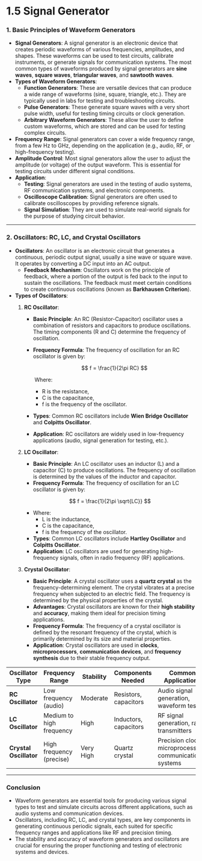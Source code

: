 # 1.5 Signal Generator

### 1. **Basic Principles of Waveform Generators**

* **Signal Generators**: A signal generator is an electronic device that creates periodic waveforms of various frequencies, amplitudes, and shapes. These waveforms can be used to test circuits, calibrate instruments, or generate signals for communication systems. The most common types of waveforms produced by signal generators are **sine waves**, **square waves**, **triangular waves**, and **sawtooth waves**.
* **Types of Waveform Generators**:
  * **Function Generators**: These are versatile devices that can produce a wide range of waveforms (sine, square, triangle, etc.). They are typically used in labs for testing and troubleshooting circuits.
  * **Pulse Generators**: These generate square waves with a very short pulse width, useful for testing timing circuits or clock generation.
  * **Arbitrary Waveform Generators**: These allow the user to define custom waveforms, which are stored and can be used for testing complex circuits.
* **Frequency Range**: Signal generators can cover a wide frequency range, from a few Hz to GHz, depending on the application (e.g., audio, RF, or high-frequency testing).
* **Amplitude Control**: Most signal generators allow the user to adjust the amplitude (or voltage) of the output waveform. This is essential for testing circuits under different signal conditions.
* **Application**:
  * **Testing**: Signal generators are used in the testing of audio systems, RF communication systems, and electronic components.
  * **Oscilloscope Calibration**: Signal generators are often used to calibrate oscilloscopes by providing reference signals.
  * **Signal Simulation**: They are used to simulate real-world signals for the purpose of studying circuit behavior.

***

### **2. Oscillators: RC, LC, and Crystal Oscillators**

* **Oscillators**: An oscillator is an electronic circuit that generates a continuous, periodic output signal, usually a sine wave or square wave. It operates by converting a DC input into an AC output.
  * **Feedback Mechanism**: Oscillators work on the principle of feedback, where a portion of the output is fed back to the input to sustain the oscillations. The feedback must meet certain conditions to create continuous oscillations (known as **Barkhausen Criterion**).
* **Types of Oscillators**:
  1. **RC Oscillator**:
     * **Basic Principle**: An RC (Resistor-Capacitor) oscillator uses a combination of resistors and capacitors to produce oscillations. The timing components (R and C) determine the frequency of oscillation.
     *   **Frequency Formula**: The frequency of oscillation for an RC oscillator is given by:&#x20;

         $$
         f = \frac{1}{2\pi RC}
         $$

         ​ Where:

         * R is the resistance,
         * C is the capacitance,
         * f is the frequency of the oscillator.
     * **Types**: Common RC oscillators include **Wien Bridge Oscillator** and **Colpitts Oscillator**.
     * **Application**: RC oscillators are widely used in low-frequency applications (audio, signal generation for testing, etc.).
  2.  **LC Oscillator**:

      * **Basic Principle**: An LC oscillator uses an inductor (L) and a capacitor (C) to produce oscillations. The frequency of oscillation is determined by the values of the inductor and capacitor.
      * **Frequency Formula**: The frequency of oscillation for an LC oscillator is given by:



      $$
      f = \frac{1}{2\pi \sqrt{LC}}
      $$

      &#x20;      &#x20;

      * Where:
        * L is the inductance,
        * C is the capacitance,
        * f is the frequency of the oscillator.
      * **Types**: Common LC oscillators include **Hartley Oscillator** and **Colpitts Oscillator**.
      * **Application**: LC oscillators are used for generating high-frequency signals, often in radio frequency (RF) applications.


  3. **Crystal Oscillator**:
     * **Basic Principle**: A crystal oscillator uses a **quartz crystal** as the frequency-determining element. The crystal vibrates at a precise frequency when subjected to an electric field. The frequency is determined by the physical properties of the crystal.
     * **Advantages**: Crystal oscillators are known for their **high stability** and **accuracy**, making them ideal for precision timing applications.
     * **Frequency Formula**: The frequency of a crystal oscillator is defined by the resonant frequency of the crystal, which is primarily determined by its size and material properties.
     * **Application**: Crystal oscillators are used in **clocks**, **microprocessors**, **communication devices**, and **frequency synthesis** due to their stable frequency output.



<table><thead><tr><th width="159">Oscillator Type</th><th>Frequency Range</th><th>Stability</th><th>Components Needed</th><th>Common Applications</th></tr></thead><tbody><tr><td><strong>RC Oscillator</strong></td><td>Low frequency (audio)</td><td>Moderate</td><td>Resistors, capacitors</td><td>Audio signal generation, waveform testing</td></tr><tr><td><strong>LC Oscillator</strong></td><td>Medium to high frequency</td><td>High</td><td>Inductors, capacitors</td><td>RF signal generation, radio transmitters</td></tr><tr><td><strong>Crystal Oscillator</strong></td><td>High frequency (precise)</td><td>Very High</td><td>Quartz crystal</td><td>Precision clocks, microprocessors, communication systems</td></tr></tbody></table>

***

### Conclusion

* Waveform generators are essential tools for producing various signal types to test and simulate circuits across different applications, such as audio systems and communication devices.
* Oscillators, including RC, LC, and crystal types, are key components in generating continuous periodic signals, each suited for specific frequency ranges and applications like RF and precision timing.
* The stability and accuracy of waveform generators and oscillators are crucial for ensuring the proper functioning and testing of electronic systems and devices.

